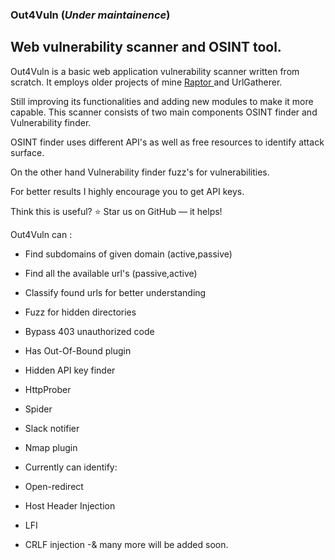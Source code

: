 ### Out4Vuln  (*Under maintainence*)
Web vulnerability scanner and OSINT tool.
---

Out4Vuln is a basic web application vulnerability scanner written from scratch. It employs older projects of mine [ Raptor ](https://github.com/HJ23/Raptor) and UrlGatherer.

Still improving its functionalities and adding new modules to make it more capable. This scanner consists of
two main components OSINT finder and Vulnerability finder.

OSINT finder uses different API's as well as free resources to identify attack surface.

On the other hand Vulnerability finder fuzz's for vulnerabilities.

For better results I highly encourage you to get API keys.

Think this is useful? ⭐ Star us on GitHub — it helps!

Out4Vuln can :

- Find subdomains of given domain (active,passive)
- Find all the available url's (passive,active)
- Classify found urls for better understanding
- Fuzz for hidden directories
- Bypass 403 unauthorized code
- Has Out-Of-Bound plugin
- Hidden API key finder
- HttpProber
- Spider
- Slack notifier
- Nmap plugin

- Currently can identify:
-    Open-redirect
-    Host Header Injection
-    LFI 
-    CRLF injection
-& many more will be added soon.
